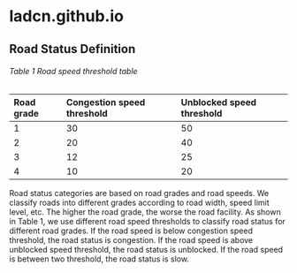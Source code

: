 # ladcn.github.io

## Road Status Definition

###### Table 1 Road speed threshold table
| Road grade   | Congestion speed threshold| Unblocked speed threshold |
|:-------------|:--------------------------|:--------------------------|
| 1            | 30                        | 50                        |
| 2            | 20                        | 40                        |
| 3            | 12                        | 25                        |
| 4            | 10                        | 20                        |

Road status categories are based on road grades and road speeds. We classify roads into different grades according to road width, speed limit level, etc. The higher the road grade, the worse the road facility. As shown in Table 1, we use different road speed thresholds to classify road status for different road grades. If the road speed is below congestion speed threshold, the road status is congestion. If the road speed is above unblocked speed threshold, the road status is unblocked. If the road speed is between two threshold, the road status is slow. 
